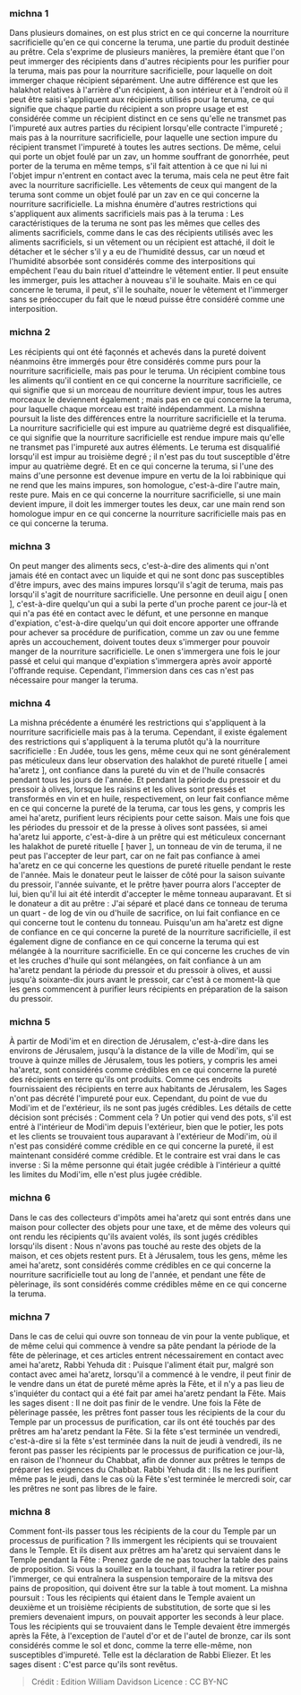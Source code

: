 
### michna 1
Dans plusieurs domaines, on est plus strict en ce qui concerne la nourriture sacrificielle qu'en ce qui concerne la teruma, une partie du produit destinée au prêtre. Cela s'exprime de plusieurs manières, la première étant que l'on peut immerger des récipients dans d'autres récipients pour les purifier pour la teruma, mais pas pour la nourriture sacrificielle, pour laquelle on doit immerger chaque récipient séparément. Une autre différence est que les halakhot relatives à l'arrière d'un récipient, à son intérieur et à l'endroit où il peut être saisi s'appliquent aux récipients utilisés pour la teruma, ce qui signifie que chaque partie du récipient a son propre usage et est considérée comme un récipient distinct en ce sens qu'elle ne transmet pas l'impureté aux autres parties du récipient lorsqu'elle contracte l'impureté ; mais pas à la nourriture sacrificielle, pour laquelle une section impure du récipient transmet l'impureté à toutes les autres sections. De même, celui qui porte un objet foulé par un zav, un homme souffrant de gonorrhée, peut porter de la teruma en même temps, s'il fait attention à ce que ni lui ni l'objet impur n'entrent en contact avec la teruma, mais cela ne peut être fait avec la nourriture sacrificielle. Les vêtements de ceux qui mangent de la teruma sont comme un objet foulé par un zav en ce qui concerne la nourriture sacrificielle. La mishna énumère d'autres restrictions qui s'appliquent aux aliments sacrificiels mais pas à la teruma : Les caractéristiques de la teruma ne sont pas les mêmes que celles des aliments sacrificiels, comme dans le cas des récipients utilisés avec les aliments sacrificiels, si un vêtement ou un récipient est attaché, il doit le détacher et le sécher s'il y a eu de l'humidité dessus, car un nœud et l'humidité absorbée sont considérés comme des interpositions qui empêchent l'eau du bain rituel d'atteindre le vêtement entier. Il peut ensuite les immerger, puis les attacher à nouveau s'il le souhaite. Mais en ce qui concerne le teruma, il peut, s'il le souhaite, nouer le vêtement et l'immerger sans se préoccuper du fait que le nœud puisse être considéré comme une interposition.

### michna 2
Les récipients qui ont été façonnés et achevés dans la pureté doivent néanmoins être immergés pour être considérés comme purs pour la nourriture sacrificielle, mais pas pour le teruma. Un récipient combine tous les aliments qu'il contient en ce qui concerne la nourriture sacrificielle, ce qui signifie que si un morceau de nourriture devient impur, tous les autres morceaux le deviennent également ; mais pas en ce qui concerne la teruma, pour laquelle chaque morceau est traité indépendamment. La mishna poursuit la liste des différences entre la nourriture sacrificielle et la teruma. La nourriture sacrificielle qui est impure au quatrième degré est disqualifiée, ce qui signifie que la nourriture sacrificielle est rendue impure mais qu'elle ne transmet pas l'impureté aux autres éléments. Le teruma est disqualifié lorsqu'il est impur au troisième degré ; il n'est pas du tout susceptible d'être impur au quatrième degré. Et en ce qui concerne la teruma, si l'une des mains d'une personne est devenue impure en vertu de la loi rabbinique qui ne rend que les mains impures, son homologue, c'est-à-dire l'autre main, reste pure. Mais en ce qui concerne la nourriture sacrificielle, si une main devient impure, il doit les immerger toutes les deux, car une main rend son homologue impur en ce qui concerne la nourriture sacrificielle mais pas en ce qui concerne la teruma.

### michna 3
On peut manger des aliments secs, c'est-à-dire des aliments qui n'ont jamais été en contact avec un liquide et qui ne sont donc pas susceptibles d'être impurs, avec des mains impures lorsqu'il s'agit de teruma, mais pas lorsqu'il s'agit de nourriture sacrificielle. Une personne en deuil aigu [ onen ], c'est-à-dire quelqu'un qui a subi la perte d'un proche parent ce jour-là et qui n'a pas été en contact avec le défunt, et une personne en manque d'expiation, c'est-à-dire quelqu'un qui doit encore apporter une offrande pour achever sa procédure de purification, comme un zav ou une femme après un accouchement, doivent toutes deux s'immerger pour pouvoir manger de la nourriture sacrificielle. Le onen s'immergera une fois le jour passé et celui qui manque d'expiation s'immergera après avoir apporté l'offrande requise. Cependant, l'immersion dans ces cas n'est pas nécessaire pour manger la teruma.

### michna 4
La mishna précédente a énuméré les restrictions qui s'appliquent à la nourriture sacrificielle mais pas à la teruma. Cependant, il existe également des restrictions qui s'appliquent à la teruma plutôt qu'à la nourriture sacrificielle : En Judée, tous les gens, même ceux qui ne sont généralement pas méticuleux dans leur observation des halakhot de pureté rituelle [ amei ha'aretz ], ont confiance dans la pureté du vin et de l'huile consacrés pendant tous les jours de l'année. Et pendant la période du pressoir et du pressoir à olives, lorsque les raisins et les olives sont pressés et transformés en vin et en huile, respectivement, on leur fait confiance même en ce qui concerne la pureté de la teruma, car tous les gens, y compris les amei ha'aretz, purifient leurs récipients pour cette saison. Mais une fois que les périodes du pressoir et de la presse à olives sont passées, si amei ha'aretz lui apporte, c'est-à-dire à un prêtre qui est méticuleux concernant les halakhot de pureté rituelle [ ḥaver ], un tonneau de vin de teruma, il ne peut pas l'accepter de leur part, car on ne fait pas confiance à amei ha'aretz en ce qui concerne les questions de pureté rituelle pendant le reste de l'année. Mais le donateur peut le laisser de côté pour la saison suivante du pressoir, l'année suivante, et le prêtre ḥaver pourra alors l'accepter de lui, bien qu'il lui ait été interdit d'accepter le même tonneau auparavant. Et si le donateur a dit au prêtre : J'ai séparé et placé dans ce tonneau de teruma un quart - de log de vin ou d'huile de sacrifice, on lui fait confiance en ce qui concerne tout le contenu du tonneau. Puisqu'un am ha'aretz est digne de confiance en ce qui concerne la pureté de la nourriture sacrificielle, il est également digne de confiance en ce qui concerne la teruma qui est mélangée à la nourriture sacrificielle. En ce qui concerne les cruches de vin et les cruches d'huile qui sont mélangées, on fait confiance à un am ha'aretz pendant la période du pressoir et du pressoir à olives, et aussi jusqu'à soixante-dix jours avant le pressoir, car c'est à ce moment-là que les gens commencent à purifier leurs récipients en préparation de la saison du pressoir.

### michna 5
À partir de Modi'im et en direction de Jérusalem, c'est-à-dire dans les environs de Jérusalem, jusqu'à la distance de la ville de Modi'im, qui se trouve à quinze milles de Jérusalem, tous les potiers, y compris les amei ha'aretz, sont considérés comme crédibles en ce qui concerne la pureté des récipients en terre qu'ils ont produits. Comme ces endroits fournissaient des récipients en terre aux habitants de Jérusalem, les Sages n'ont pas décrété l'impureté pour eux. Cependant, du point de vue du Modi'im et de l'extérieur, ils ne sont pas jugés crédibles. Les détails de cette décision sont précisés : Comment cela ? Un potier qui vend des pots, s'il est entré à l'intérieur de Modi'im depuis l'extérieur, bien que le potier, les pots et les clients se trouvaient tous auparavant à l'extérieur de Modi'im, où il n'est pas considéré comme crédible en ce qui concerne la pureté, il est maintenant considéré comme crédible. Et le contraire est vrai dans le cas inverse : Si la même personne qui était jugée crédible à l'intérieur a quitté les limites du Modi'im, elle n'est plus jugée crédible.

### michna 6
Dans le cas des collecteurs d'impôts amei ha'aretz qui sont entrés dans une maison pour collecter des objets pour une taxe, et de même des voleurs qui ont rendu les récipients qu'ils avaient volés, ils sont jugés crédibles lorsqu'ils disent : Nous n'avons pas touché au reste des objets de la maison, et ces objets restent purs. Et à Jérusalem, tous les gens, même les amei ha'aretz, sont considérés comme crédibles en ce qui concerne la nourriture sacrificielle tout au long de l'année, et pendant une fête de pèlerinage, ils sont considérés comme crédibles même en ce qui concerne la teruma.

### michna 7
Dans le cas de celui qui ouvre son tonneau de vin pour la vente publique, et de même celui qui commence à vendre sa pâte pendant la période de la fête de pèlerinage, et ces articles entrent nécessairement en contact avec amei ha'aretz, Rabbi Yehuda dit : Puisque l'aliment était pur, malgré son contact avec amei ha'aretz, lorsqu'il a commencé à le vendre, il peut finir de le vendre dans un état de pureté même après la Fête, et il n'y a pas lieu de s'inquiéter du contact qui a été fait par amei ha'aretz pendant la Fête. Mais les sages disent : Il ne doit pas finir de le vendre. Une fois la Fête de pèlerinage passée, les prêtres font passer tous les récipients de la cour du Temple par un processus de purification, car ils ont été touchés par des prêtres am ha'aretz pendant la Fête. Si la fête s'est terminée un vendredi, c'est-à-dire si la fête s'est terminée dans la nuit de jeudi à vendredi, ils ne feront pas passer les récipients par le processus de purification ce jour-là, en raison de l'honneur du Chabbat, afin de donner aux prêtres le temps de préparer les exigences du Chabbat. Rabbi Yehuda dit : Ils ne les purifient même pas le jeudi, dans le cas où la Fête s'est terminée le mercredi soir, car les prêtres ne sont pas libres de le faire.

### michna 8
Comment font-ils passer tous les récipients de la cour du Temple par un processus de purification ? Ils immergent les récipients qui se trouvaient dans le Temple. Et ils disent aux prêtres am ha'aretz qui servaient dans le Temple pendant la Fête : Prenez garde de ne pas toucher la table des pains de proposition. Si vous la souillez en la touchant, il faudra la retirer pour l'immerger, ce qui entraînera la suspension temporaire de la mitsva des pains de proposition, qui doivent être sur la table à tout moment. La mishna poursuit : Tous les récipients qui étaient dans le Temple avaient un deuxième et un troisième récipients de substitution, de sorte que si les premiers devenaient impurs, on pouvait apporter les seconds à leur place. Tous les récipients qui se trouvaient dans le Temple devaient être immergés après la Fête, à l'exception de l'autel d'or et de l'autel de bronze, car ils sont considérés comme le sol et donc, comme la terre elle-même, non susceptibles d'impureté. Telle est la déclaration de Rabbi Eliezer. Et les sages disent : C'est parce qu'ils sont revêtus.

>Crédit : Edition William Davidson
>Licence : CC BY-NC